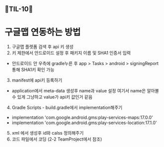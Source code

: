 ## 🐳TIL-10🐳 ##

# 구글맵 연동하는 방법
1. 구글맵 플렛폼 검색 후 api 키 생성
2. 키 제한에서 안드로이드 설정 후 패키지 이름 및 SHA1 인증서 입력
  - 안드로이드 안 우측에 gradle누른 후 app > Tasks > android > signingReport 통해 SHA1키 확인 가능
3. manifest에 api키 등록하기
  - application에서 meta-data 생성후 name과 value 설정 여기서 name은 알아볼수 있게 그냥하고 value가 api키 값인거 같음
4. Gradle Scripts - build.gradle에서 implementation해주기
  - implementation 'com.google.android.gms:play-services-maps:17.0.0'
  - implementation 'com.google.android.gms:play-services-location:17.1.0'
5. xml 에서 <fagment>생성후 id와 calss 정의해주기
6. 코드 파일에서 코딩 (2-2 TeamProject에서 참조)
